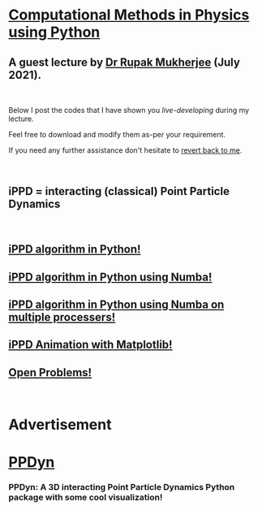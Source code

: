 # [Computational Methods in Physics using Python](https://comppy.iiita.ac.in/)

## A guest lecture by [Dr Rupak Mukherjee](https://github.com/RupakMukherjee) (July 2021).

<br/>

Below I post the codes that I have shown you *live-developing* during my lecture. 

Feel free to download and modify them as-per your requirement. 

If you need any further assistance don't hesitate to [revert back to me](mailto:rupakm@princeton.edu).

<br/>

## iPPD = interacting (classical) Point Particle Dynamics

<br/>

## [iPPD algorithm in Python!](verlet.py)

## [iPPD algorithm in Python using Numba!](verlet_numba.py)

## [iPPD algorithm in Python using Numba on multiple processers!](verlet_numba_parallel.py)

## [iPPD Animation with Matplotlib!](verlet_animate.py)

## [Open Problems!](https://github.com/RupakMukherjee/comp-py-2021/blob/gh-pages/open-problems.md)

<br/>

# Advertisement

# [PPDyn](https://pypi.org/project/PPDyn/)

### PPDyn: A 3D interacting Point Particle Dynamics Python package with some cool visualization!

<br/><br/>
